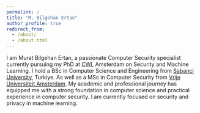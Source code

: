 ```yaml
---
permalink: /
title: "M. Bilgehan Ertan"
author_profile: true
redirect_from: 
  - /about/
  - /about.html
---
```

I am Murat Bilgehan Ertan, a passionate Computer Security specialist currently pursuing my PhD at [CWI](https://www.cwi.nl/en/groups/computer-security/), Amsterdam on Security and Machine Learning. I hold a BSc in Computer Science and Engineering from [Sabanci University](https://sabanciuniv.edu), Turkiye. As well as a MSc in Computer Security from [Vrije Universiteit Amsterdam](https://vu.nl). My academic and professional journey has equipped me with a strong foundation in computer science and practical experience in computer security. I am currently focused on security and privacy in machine learning.